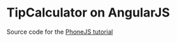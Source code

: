 ﻿# TipCalculator on AngularJS

Source code for the [PhoneJS tutorial](http://phonejs.devexpress.com/Documentation/Tutorial/Demos_Inside/Tip_Calculator_on_AngularJS_Demo)
